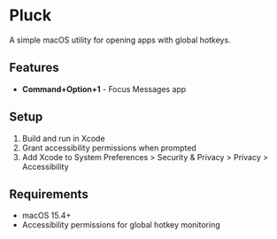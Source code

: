 # Pluck

A simple macOS utility for opening apps with global hotkeys.

## Features

- **Command+Option+1** - Focus Messages app

## Setup

1. Build and run in Xcode
2. Grant accessibility permissions when prompted
3. Add Xcode to System Preferences > Security & Privacy > Privacy > Accessibility

## Requirements

- macOS 15.4+
- Accessibility permissions for global hotkey monitoring